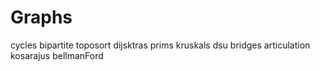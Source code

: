 # Graphs
cycles 
bipartite
toposort
dijsktras
prims
kruskals
dsu
bridges
articulation
kosarajus
bellmanFord
